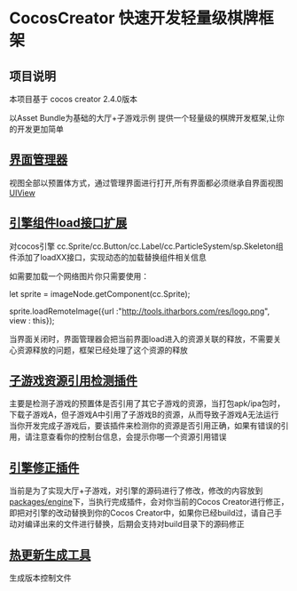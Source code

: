 CocosCreator 快速开发轻量级棋牌框架
========

项目说明
--------

本项目基于 cocos creator 2.4.0版本

以Asset Bundle为基础的大厅+子游戏示例
提供一个轻量级的棋牌开发框架,让你的开发更加简单

[界面管理器](https://github.com/zhengfasheng/QuickFramework/tree/2.4.0/assets/script/framework/base/UIManager.ts)
--------
视图全部以预置体方式，通过管理界面进行打开,所有界面都必须继承自界面视图[UIView](https://github.com/zhengfasheng/QuickFramework/tree/2.4.0/assets/script/framework/ui/UIView.ts)

[引擎组件load接口扩展](https://github.com/zhengfasheng/QuickFramework/tree/2.4.0/assets/script/framework/extentions/CocosExtention.js)
--------

对cocos引擎 cc.Sprite/cc.Button/cc.Label/cc.ParticleSystem/sp.Skeleton组件添加了loadXX接口，实现动态的加载替换组件相关信息

如需要加载一个网络图片你只需要使用：

let sprite = imageNode.getComponent(cc.Sprite);

sprite.loadRemoteImage({url :"http://tools.itharbors.com/res/logo.png", view : this});

当界面关闭时，界面管理器会把当前界面load进入的资源关联的释放，不需要关心资源释放的问题，框架已经处理了这个资源的释放

[子游戏资源引用检测插件](https://github.com/zhengfasheng/QuickFramework/tree/2.4.0/packages/check_resources)
---------
主要是检测子游戏的预置体是否引用了其它子游戏的资源，当打包apk/ipa包时，下载子游戏A，但子游戏A中引用了子游戏B的资源，从而导致子游戏A无法运行
当你开发完成子游戏后，要该插件来检测你的资源是否引用正确，如果有错误的引用，请注意查看你的控制台信息，会提示你哪一个资源引用错误

[引擎修正插件](https://github.com/zhengfasheng/QuickFramework/tree/2.4.0/packages/fix_engine)
---------
当前是为了实现大厅+子游戏，对引擎的源码进行了修改，修改的内容放到[packages/engine](https://github.com/zhengfasheng/QuickFramework/tree/2.4.0/packages/engine)下，当执行完成插件，会对你当前的Cocos Creator进行修正，
即把对引擎的改动替换到你的Cocos Creator中，如果你已经build过，请自己手动对编译出来的文件进行替换，后期会支持对build目录下的源码修正

[热更新生成工具](https://github.com/zhengfasheng/QuickFramework/tree/2.4.0/packages/hot-update-tools)
--------
生成版本控制文件
